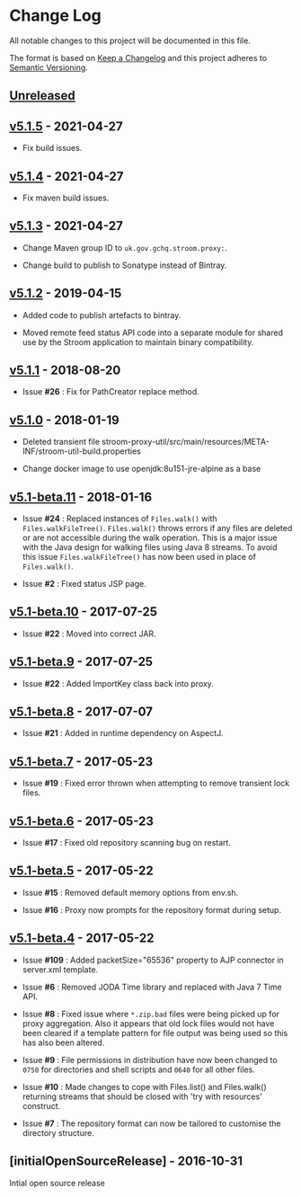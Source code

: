 # Change Log
All notable changes to this project will be documented in this file.

The format is based on [Keep a Changelog](http://keepachangelog.com/) 
and this project adheres to [Semantic Versioning](http://semver.org/).

## [Unreleased]

## [v5.1.5] - 2021-04-27

* Fix build issues.


## [v5.1.4] - 2021-04-27

* Fix maven build issues.


## [v5.1.3] - 2021-04-27

* Change Maven group ID to `uk.gov.gchq.stroom.proxy:`.

* Change build to publish to Sonatype instead of Bintray.


## [v5.1.2] - 2019-04-15

* Added code to publish artefacts to bintray.

* Moved remote feed status API code into a separate module for shared use by the Stroom application to maintain binary compatibility.

## [v5.1.1] - 2018-08-20

* Issue **#26** : Fix for PathCreator replace method.

## [v5.1.0] - 2018-01-19

* Deleted transient file stroom-proxy-util/src/main/resources/META-INF/stroom-util-build.properties

* Change docker image to use openjdk:8u151-jre-alpine as a base

## [v5.1-beta.11] - 2018-01-16

* Issue **#24** : Replaced instances of `Files.walk()` with `Files.walkFileTree()`. `Files.walk()` throws errors if any files are deleted or are not accessible during the walk operation. This is a major issue with the Java design for walking files using Java 8 streams. To avoid this issue `Files.walkFileTree()` has now been used in place of `Files.walk()`.

* Issue **#2** : Fixed status JSP page.

## [v5.1-beta.10] - 2017-07-25

* Issue **#22** : Moved into correct JAR.

## [v5.1-beta.9] - 2017-07-25

* Issue **#22** : Added ImportKey class back into proxy.

## [v5.1-beta.8] - 2017-07-07

* Issue **#21** : Added in runtime dependency on AspectJ.

## [v5.1-beta.7] - 2017-05-23

* Issue **#19** : Fixed error thrown when attempting to remove transient lock files.

## [v5.1-beta.6] - 2017-05-23

* Issue **#17** : Fixed old repository scanning bug on restart.

## [v5.1-beta.5] - 2017-05-22

* Issue **#15** : Removed default memory options from env.sh.

* Issue **#16** : Proxy now prompts for the repository format during setup.

## [v5.1-beta.4] - 2017-05-22

* Issue **#109** : Added packetSize="65536" property to AJP connector in server.xml template.

* Issue **#6** : Removed JODA Time library and replaced with Java 7 Time API.

* Issue **#8** : Fixed issue where `*.zip.bad` files were being picked up for proxy aggregation. Also it appears that old lock files would not have been cleared if a template pattern for file output was being used so this has also been altered.

* Issue **#9** : File permissions in distribution have now been changed to `0750` for directories and shell scripts and `0640` for all other files.

* Issue **#10** : Made changes to cope with Files.list() and Files.walk() returning streams that should be closed with 'try with resources' construct.

* Issue **#7** : The repository format can now be tailored to customise the directory structure.

## [initialOpenSourceRelease] - 2016-10-31
Intial open source release

[Unreleased]: https://github.com/gchq/stroom/compare/v5.1.5...HEAD
[v5.1.5]: https://github.com/gchq/stroom/compare/v5.1.4...v5.1.5
[v5.1.4]: https://github.com/gchq/stroom/compare/v5.1.3...v5.1.4
[v5.1.3]: https://github.com/gchq/stroom/compare/v5.1.2...v5.1.3
[v5.1.2]: https://github.com/gchq/stroom/compare/v5.1.1...v5.1.2
[v5.1.1]: https://github.com/gchq/stroom/compare/v5.1.0...v5.1.1
[v5.1.0]: https://github.com/gchq/stroom/compare/v5.1-beta.11...v5.1.0
[v5.1-beta.11]: https://github.com/gchq/stroom/compare/v5.1-beta.10...v5.1-beta.11
[v5.1-beta.10]: https://github.com/gchq/stroom/compare/v5.1-beta.9...v5.1-beta.10
[v5.1-beta.9]: https://github.com/gchq/stroom/compare/v5.1-beta.8...v5.1-beta.9
[v5.1-beta.8]: https://github.com/gchq/stroom/compare/v5.1-beta.7...v5.1-beta.8
[v5.1-beta.7]: https://github.com/gchq/stroom/compare/v5.1-beta.6...v5.1-beta.7
[v5.1-beta.6]: https://github.com/gchq/stroom/compare/v5.1-beta.5...v5.1-beta.6
[v5.1-beta.5]: https://github.com/gchq/stroom/compare/v5.1-beta.4...v5.1-beta.5
[v5.1-beta.4]: https://github.com/gchq/stroom/releases/tag/v5.1-beta.4
